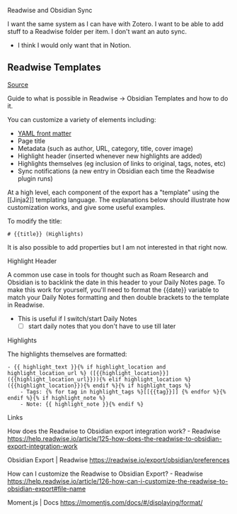 
Readwise and Obsidian Sync

I want the same system as I can have with Zotero. I want to be able to add stuff to a Readwise folder per item. I don't want an auto sync. 
- I think I would only want that in Notion. 

## Readwise Templates

[Source](https://help.readwise.io/article/126-how-can-i-customize-the-readwise-to-obsidian-export#file-name)

Guide to what is possible in Readwise -> Obsidian Templates and how to do it. 

You can customize a variety of elements including:

- [YAML front matter](https://help.obsidian.md/Advanced+topics/YAML+front+matter)
- Page title
- Metadata (such as author, URL, category, title, cover image)
- Highlight header (inserted whenever new highlights are added)
- Highlights themselves (eg inclusion of links to original, tags, notes, etc)
- Sync notifications (a new entry in Obsidian each time the Readwise plugin runs)

At a high level, each component of the export has a "template" using the [[Jinja2]] templating language. The explanations below should illustrate how customization works, and give some useful examples.

To modify the title: 

```
# {{title}} (Highlights)
```

It is also possible to add properties but I am not interested in that right now. 


Highlight Header

A common use case in tools for thought such as Roam Research and Obsidian is to backlink the date in this header to your Daily Notes page. To make this work for yourself, you'll need to format the {{date}} variable to match your Daily Notes formatting and then double brackets to the template in Readwise.

- This is useful if I switch/start Daily Notes
	- [ ] start daily notes that you don't have to use till later

Highlights

The highlights themselves are formatted: 

```
- {{ highlight_text }}{% if highlight_location and highlight_location_url %} ([{{highlight_location}}]({{highlight_location_url}})){% elif highlight_location %} ({{highlight_location}}){% endif %}{% if highlight_tags %}
    - Tags: {% for tag in highlight_tags %}[[{{tag}}]] {% endfor %}{% endif %}{% if highlight_note %}
    - Note: {{ highlight_note }}{% endif %}
```


Links

How does the Readwise to Obsidian export integration work? - Readwise
https://help.readwise.io/article/125-how-does-the-readwise-to-obsidian-export-integration-work

Obsidian Export | Readwise
https://readwise.io/export/obsidian/preferences

How can I customize the Readwise to Obsidian Export? - Readwise
https://help.readwise.io/article/126-how-can-i-customize-the-readwise-to-obsidian-export#file-name

Moment.js | Docs
https://momentjs.com/docs/#/displaying/format/

